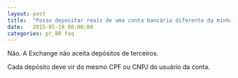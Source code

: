 ```yaml
---
layout: post
title:  "Posso depositar reais de uma conta bancária diferente da minha?"
date:   2015-05-18 00:00:00
categories: pt_BR faq
---
```


Não. A Exchange não aceita depósitos de terceiros.

Cada depósito deve vir do mesmo CPF ou CNPJ do usuário da conta. 
